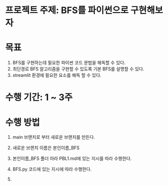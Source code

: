# 프로젝트 주제: BFS를 파이썬으로 구현해보자
# 목표
1. BFS를 구현하는데 필요한 파이썬 코드 문법을 해독할 수 있다.
2. 최단경로 BFS 알고리즘을 구현할 수 있도록 기본 BFS를 설명할 수 있다.
3. streamlit 환경에 필요한 요소를 해독 할 수 있다.

# 수행 기간: 1 ~ 3주

# 수행 방법
1. main 브랜치로 부터 새로운 브랜치를 만든다.
2. 새로운 브랜치 이름은 본인이름_BFS
3. 본인이름_BFS 폴더 아라 PBL1.md에 있는 지시를 따라 수행한다.
4. BFS.py 코드에 있는 지시에 따라 수행한다.

5. 

